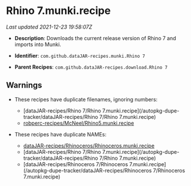# Rhino 7.munki.recipe

_Last updated 2021-12-23 19:58:07Z_

- **Description**: Downloads the current release version of Rhino 7 and imports into Munki.

- **Identifier**: `com.github.dataJAR-recipes.munki.Rhino 7`

- **Parent Recipes**: `com.github.dataJAR-recipes.download.Rhino 7`

## Warnings

- These recipes have duplicate filenames, ignoring numbers:
    - [dataJAR-recipes/Rhino 7/Rhino 7.munki.recipe](/autopkg-dupe-tracker/dataJAR-recipes/Rhino 7/Rhino 7.munki.recipe)
    - [robperc-recipes/McNeel/Rhino5.munki.recipe](/autopkg-dupe-tracker/robperc-recipes/McNeel/Rhino5.munki.recipe)

- These recipes have duplicate NAMEs:
    - [dataJAR-recipes/Rhinoceros/Rhinoceros.munki.recipe](/autopkg-dupe-tracker/dataJAR-recipes/Rhinoceros/Rhinoceros.munki.recipe)
    - [dataJAR-recipes/Rhino 7/Rhino 7.munki.recipe](/autopkg-dupe-tracker/dataJAR-recipes/Rhino 7/Rhino 7.munki.recipe)
    - [dataJAR-recipes/Rhinoceros 7/Rhinoceros 7.munki.recipe](/autopkg-dupe-tracker/dataJAR-recipes/Rhinoceros 7/Rhinoceros 7.munki.recipe)